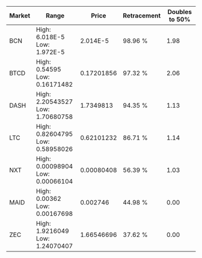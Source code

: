 | Market | Range | Price| Retracement | Doubles to 50% |
| --- | --- | --- | --- | --- |
| BCN | High: 6.018E-5<br />Low: 1.972E-5 | 2.014E-5 | 98.96 % | 1.98 |
| BTCD | High: 0.54595<br />Low: 0.16171482 | 0.17201856 | 97.32 % | 2.06 |
| DASH | High: 2.20543527<br />Low: 1.70680758 | 1.7349813 | 94.35 % | 1.13 |
| LTC | High: 0.82604795<br />Low: 0.58958026 | 0.62101232 | 86.71 % | 1.14 |
| NXT | High: 0.00098904<br />Low: 0.00066104 | 0.00080408 | 56.39 % | 1.03 |
| MAID | High: 0.00362<br />Low: 0.00167698 | 0.002746 | 44.98 % | 0.00 |
| ZEC | High: 1.9216049<br />Low: 1.24070407 | 1.66546696 | 37.62 % | 0.00 |
